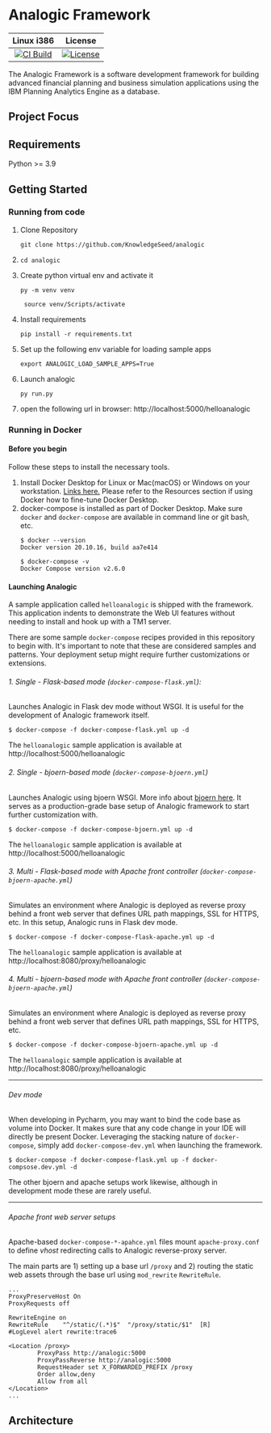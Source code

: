 # Analogic Framework



|Linux i386|License|
|:---:|:---:|
|[![CI Build](https://github.com/KnowledgeSeed/analogic/actions/workflows/main.yml/badge.svg)](https://github.com/KnowledgeSeed/analogic/actions/workflows/main.yml?query=branch%3Amain++) | [![License](https://img.shields.io/:license-Apache%202-blue.svg)](https://github.com/KnowledgeSeed/Analogic/blob/opensource/LICENSE) |

The Analogic Framework is a software development framework for building advanced financial planning and business simulation applications using the IBM Planning Analytics Engine as a database. 

## Project Focus

## Requirements

Python >= 3.9

## Getting Started

### Running from code

1. Clone Repository
	```
	git clone https://github.com/KnowledgeSeed/analogic
 	```
2. 
	```
	cd analogic
 	```
3. Create python virtual env and activate it
	```
	py -m venv venv
 	```
 
 	```
	 source venv/Scripts/activate
 	```
4. Install requirements 
	```
	pip install -r requirements.txt
 	```
5. Set up the following env variable for loading sample apps
	```
	export ANALOGIC_LOAD_SAMPLE_APPS=True
 	```
6. Launch analogic
	```
	py run.py
 	``` 
8. open the following url in browser: http://localhost:5000/helloanalogic

### Running in Docker

#### Before you begin

Follow these steps to install the necessary tools.

1. Install Docker Desktop for Linux or Mac(macOS) or Windows on your workstation. [Links here.](https://docs.docker.com/engine/install/) Please refer to the Resources section if using Docker how to fine-tune Docker Desktop.
2. docker-compose is installed as part of Docker Desktop. Make sure `docker` and `docker-compose` are available in command line or git bash, etc.  
	```
	$ docker --version
	Docker version 20.10.16, build aa7e414
	```
	 ```
	 $ docker-compose -v
	Docker Compose version v2.6.0
	 ```
#### Launching Analogic 

A sample application called `helloanalogic` is shipped with the framework.
This application indents to demonstrate the Web UI features without needing to
install and hook up with a TM1 server.

There are some sample `docker-compose` recipes provided in this repository to begin with.
It's important to note that these are considered samples and patterns. 
Your deployment setup might require further customizations or extensions.

###### 1. Single - Flask-based mode (`docker-compose-flask.yml`):

Launches Analogic in Flask dev mode without WSGI. It is useful for the development of Analogic framework itself.

	$ docker-compose -f docker-compose-flask.yml up -d

The `helloanalogic` sample application is available at http://localhost:5000/helloanalogic

###### 2. Single - bjoern-based mode (`docker-compose-bjoern.yml`)

Launches Analogic using bjoern WSGI. More info about [bjoern here](https://github.com/jonashaag/bjoern). 
It serves as a production-grade base setup of Analogic framework to start further customization with. 

	$ docker-compose -f docker-compose-bjoern.yml up -d

The `helloanalogic` sample application is available at http://localhost:5000/helloanalogic

###### 3. Multi - Flask-based mode with Apache front controller (`docker-compose-bjoern-apache.yml`)

Simulates an environment where Analogic is deployed as reverse proxy behind a front web server that defines URL path mappings, SSL for HTTPS, etc.
In this setup, Analogic runs in Flask dev mode.

	$ docker-compose -f docker-compose-flask-apache.yml up -d

The `helloanalogic` sample application is available at http://localhost:8080/proxy/helloanalogic

###### 4. Multi - bjoern-based mode with Apache front controller (`docker-compose-bjoern-apache.yml`)

Simulates an environment where Analogic is deployed as reverse proxy behind a front web server that defines URL path mappings, SSL for HTTPS, etc.

	$ docker-compose -f docker-compose-bjoern-apache.yml up -d

The `helloanalogic` sample application is available at http://localhost:8080/proxy/helloanalogic

---

###### Dev mode

When developing in Pycharm, you may want to bind the code base as volume into Docker.
It makes sure that any code change in your IDE will directly be present Docker.
Leveraging the stacking nature of `docker-compose`, simply add `docker-compose-dev.yml` when launching the framework.
	
	$ docker-compose -f docker-compose-flask.yml up -f docker-compsose.dev.yml -d

The other bjoern and apache setups work likewise, although in development mode these are rarely useful. 

---

###### Apache front web server setups

Apache-based `docker-compose-*-apahce.yml` files mount `apache-proxy.conf` to define  *vhost* redirecting calls to Analogic reverse-proxy server. 

The main parts are 1) setting up a base url `/proxy` and 2) routing the static web assets through the base url using `mod_rewrite`  `RewriteRule`.  


	...
	ProxyPreserveHost On
	ProxyRequests off

	RewriteEngine on
	RewriteRule    "^/static/(.*)$"  "/proxy/static/$1"  [R]
	#LogLevel alert rewrite:trace6

	<Location /proxy>
			ProxyPass http://analogic:5000
			ProxyPassReverse http://analogic:5000
			RequestHeader set X_FORWARDED_PREFIX /proxy
			Order allow,deny
			Allow from all
	</Location>
	...

## Architecture
